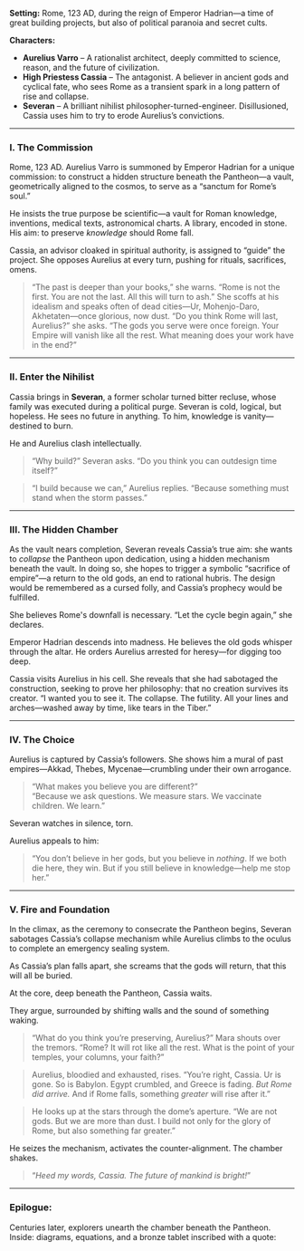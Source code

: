 **Setting:** Rome, 123 AD, during the reign of Emperor Hadrian—a time of great building projects, but also of political paranoia and secret cults.


**Characters:**

- **Aurelius Varro** – A rationalist architect, deeply committed to science, reason, and the future of civilization.
- **High Priestess Cassia** – The antagonist. A believer in ancient gods and cyclical fate, who sees Rome as a transient spark in a long pattern of rise and collapse.
- **Severan** – A brilliant nihilist philosopher-turned-engineer. Disillusioned, Cassia uses him to try to erode Aurelius’s convictions.

---
### **I. The Commission**

Rome, 123 AD. Aurelius Varro is summoned by Emperor Hadrian for a unique commission: to construct a hidden structure beneath the Pantheon—a vault, geometrically aligned to the cosmos, to serve as a “sanctum for Rome’s soul.”

He insists the true purpose be scientific—a vault for Roman knowledge, inventions, medical texts, astronomical charts. A library, encoded in stone. His aim: to preserve _knowledge_ should Rome fall.

Cassia, an advisor cloaked in spiritual authority, is assigned to “guide” the project. She opposes Aurelius at every turn, pushing for rituals, sacrifices, omens.

> “The past is deeper than your books,” she warns. “Rome is not the first. You are not the last. All this will turn to ash.”
> She scoffs at his idealism and speaks often of dead cities—Ur, Mohenjo-Daro, Akhetaten—once glorious, now dust. “Do you think Rome will last, Aurelius?” she asks. “The gods you serve were once foreign. Your Empire will vanish like all the rest. What meaning does your work have in the end?”

---

### **II. Enter the Nihilist**

Cassia brings in **Severan**, a former scholar turned bitter recluse, whose family was executed during a political purge. Severan is cold, logical, but hopeless. He sees no future in anything. To him, knowledge is vanity—destined to burn.

He and Aurelius clash intellectually.

> “Why build?” Severan asks. “Do you think you can outdesign time itself?”

> “I build because we can,” Aurelius replies. “Because something must stand when the storm passes.”

---

### **III. The Hidden Chamber**

As the vault nears completion, Severan reveals Cassia’s true aim: she wants to _collapse_ the Pantheon upon dedication, using a hidden mechanism beneath the vault. In doing so, she hopes to trigger a symbolic “sacrifice of empire”—a return to the old gods, an end to rational hubris. The design would be remembered as a cursed folly, and Cassia’s prophecy would be fulfilled.

She believes Rome's downfall is necessary. “Let the cycle begin again,” she declares.

Emperor Hadrian descends into madness. He believes the old gods whisper through the altar. He orders Aurelius arrested for heresy—for digging too deep.

Cassia visits Aurelius in his cell. She reveals that she had sabotaged the construction, seeking to prove her philosophy: that no creation survives its creator. “I wanted you to see it. The collapse. The futility. All your lines and arches—washed away by time, like tears in the Tiber.”

---

### **IV. The Choice**

Aurelius is captured by Cassia’s followers. She shows him a mural of past empires—Akkad, Thebes, Mycenae—crumbling under their own arrogance.

> “What makes you believe you are different?”  
> “Because we ask questions. We measure stars. We vaccinate children. We learn.”

Severan watches in silence, torn.

Aurelius appeals to him:

> “You don’t believe in her gods, but you believe in _nothing_. If we both die here, they win. But if you still believe in knowledge—help me stop her.”

---

### **V. Fire and Foundation**

In the climax, as the ceremony to consecrate the Pantheon begins, Severan sabotages Cassia’s collapse mechanism while Aurelius climbs to the oculus to complete an emergency sealing system.

As Cassia’s plan falls apart, she screams that the gods will return, that this will all be buried.

At the core, deep beneath the Pantheon, Cassia waits.

They argue, surrounded by shifting walls and the sound of something waking.

> “What do you think you’re preserving, Aurelius?” Mara shouts over the tremors. “Rome? It will rot like all the rest. What is the point of your temples, your columns, your faith?”

> Aurelius, bloodied and exhausted, rises. “You’re right, Cassia. Ur is gone. So is Babylon. Egypt crumbled, and Greece is fading. _But Rome did arrive._ And if Rome falls, something _greater_ will rise after it.”

> He looks up at the stars through the dome’s aperture. “We are not gods. But we are more than dust. I build not only for the glory of Rome, but also something far greater.”

He seizes the mechanism, activates the counter-alignment. The chamber shakes.

> “_Heed my words, Cassia. The future of mankind is bright!_”

---

### **Epilogue:**

Centuries later, explorers unearth the chamber beneath the Pantheon. Inside: diagrams, equations, and a bronze tablet inscribed with a quote:
